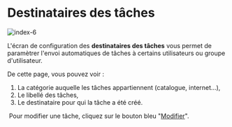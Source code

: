 # Destinataires des tâches


![index-6](images/index-6.jpg)


<p>L'&eacute;cran de configuration des&nbsp;<strong>destinataires des t&acirc;ches</strong> vous permet de param&egrave;trer l'envoi automatiques de t&acirc;ches &agrave; certains utilisateurs ou groupe d'utilisateur.</p>
<p>De cette page, vous pouvez voir :</p>
<ol>
<li>La cat&eacute;gorie auquelle les t&acirc;ches appartiennent (catalogue, internet...),</li>
<li>Le libell&eacute; des t&acirc;ches,</li>
<li>Le destinataire pour qui la t&acirc;che a &eacute;t&eacute; cr&eacute;&eacute;.</li>
</ol>
<p>&nbsp;Pour modifier une t&acirc;che, cliquez sur le bouton bleu "<a href="/fr-fr/office/settings/T%C3%A2ches/todos/changetodo.html">Modifier</a>".</p>

